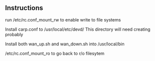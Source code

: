 Instructions
------------

run /etc/rc.conf_mount_rw to enable write to file systems

Install carp.conf to /usr/local/etc/devd/
This directory will need creating probably

Install both wan_up.sh and wan_down.sh into /usr/local/bin


/etc/rc.conf_mount_ro to go back to r/o filesytem
